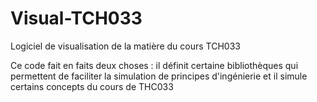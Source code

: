 # Visual-TCH033
Logiciel de visualisation de la matière du cours TCH033

Ce code fait en faits deux choses : il définit certaine bibliothèques qui permettent de faciliter la simulation de principes d'ingénierie et il simule certains concepts du cours de THC033
